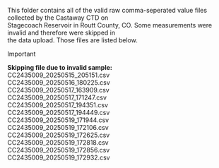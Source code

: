 This folder contains all of the valid raw comma-seperated value files collected by the Castaway CTD on \
Stagecoach Reservoir in Routt County, CO. Some measurements were invalid and therefore were skipped in \
the data upload. Those files are listed below.

> [!IMPORTANT]
>**Skipping file due to invalid sample:** \
>CC2435009_20250515_205151.csv \
>CC2435009_20250516_180225.csv \
>CC2435009_20250517_163909.csv \
>CC2435009_20250517_171247.csv \
>CC2435009_20250517_194351.csv \
>CC2435009_20250517_194449.csv \
>CC2435009_20250519_171944.csv \
>CC2435009_20250519_172106.csv \
>CC2435009_20250519_172625.csv \
>CC2435009_20250519_172818.csv \
>CC2435009_20250519_172856.csv \
>CC2435009_20250519_172932.csv
